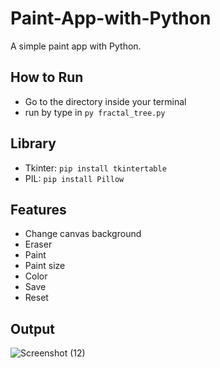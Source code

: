 # Paint-App-with-Python
A simple paint app with Python.

## How to Run
* Go to the directory inside your terminal
* run by type in ```py fractal_tree.py```

## Library
* Tkinter: ```pip install tkintertable```
* PIL: ```pip install Pillow```

## Features
* Change canvas background
* Eraser
* Paint
* Paint size
* Color
* Save
* Reset

## Output 
![Screenshot (12)](https://user-images.githubusercontent.com/65206951/112805527-e15b7800-909f-11eb-9d5b-a0eb60b6414a.png)
